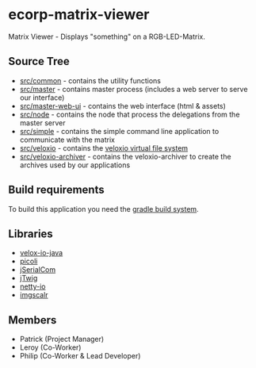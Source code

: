 # ecorp-matrix-viewer
Matrix Viewer - Displays "something" on a RGB-LED-Matrix.

## Source Tree
* [src/common](src/common) - contains the utility functions
* [src/master](src/master) - contains master process (includes a web server to serve our interface)
* [src/master-web-ui](src/master-web-ui) - contains the web interface (html & assets)
* [src/node](src/node) - contains the node that process the delegations from the master server
* [src/simple](src/simple) - contains the simple command line application to communicate with the matrix
* [src/veloxio](src/veloxio) - contains the [veloxio virtual file system](https://github.com/philip1337/velox-io-java)
* [src/veloxio-archiver](src/veloxio-archiver) - contains the veloxio-archiver to create the archives used by our applications

## Build requirements
To build this application you need the [gradle build system](https://gradle.org/).

## Libraries
* [velox-io-java](https://github.com/philip1337/velox-io-java)
* [picoli](https://github.com/remkop/picocli)
* [jSerialCom](https://github.com/Fazecast/jSerialComm)
* [jTwig](https://github.com/jtwig/jtwig-core)
* [netty-io](https://github.com/netty/netty)
* [imgscalr](https://github.com/rkalla/imgscalr)

## Members
* Patrick (Project Manager)
* Leroy (Co-Worker)
* Philip (Co-Worker & Lead Developer)
